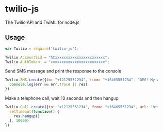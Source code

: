 twilio-js
=========

The Twilio API and TwiML for node.js

## Usage

```javascript
var Twilio = require('twilio-js');

Twilio.AccountSid = "ACxxxxxxxxxxxxxxxxxxxxxxx";
Twilio.AuthToken  = "xxxxxxxxxxxxxxxxxxxxxxxxx";
```

Send SMS message and print the response to the console
```javascript
Twilio.SMS.create({to: "+12125551234", from: "+16465551234", "OMG! My app can text!"}, function(err,res) {
  console.log(err && err.trace || res)
})
```

Make a telephone call, wait 10 seconds and then hangup
```javascript
Twilio.Call.create({to: "+12125551234", from: "+16465551234", url: "http://example.com/voice"}, function(err,res) {
  setTimeout(function() {
    res.hangup()
  }, 10000)
})
```
